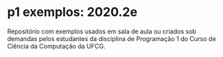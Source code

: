 # p1 exemplos: 2020.2e

Repositório com exemplos usados em sala de aula ou criados sob
demandas pelos estudantes da disciplina de Programação 1 do Curso
de Ciência da Computação da UFCG.
